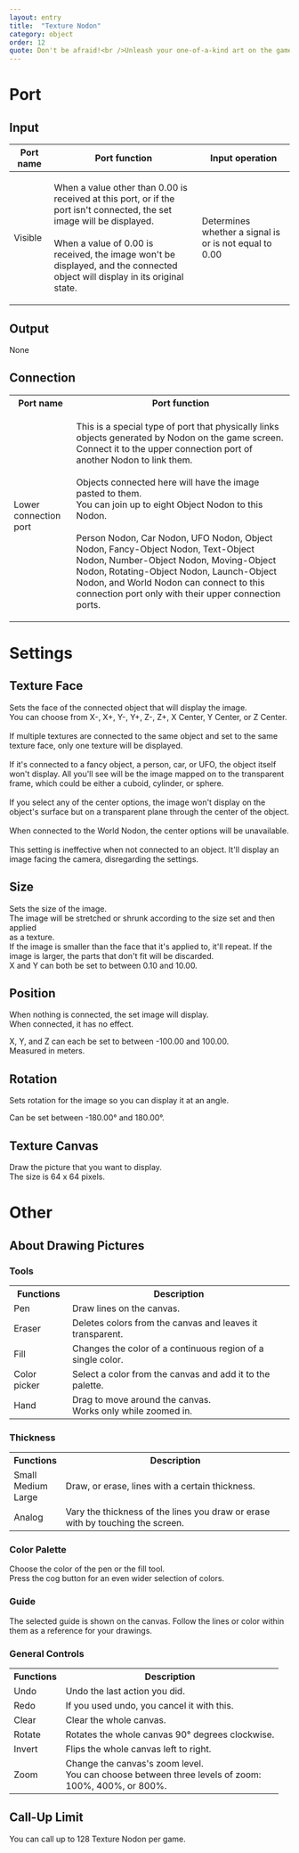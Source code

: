 ```yaml
---
layout: entry
title:  "Texture Nodon"
category: object
order: 12
quote: Don't be afraid!<br />Unleash your one-of-a-kind art on the game screen!
---
```

<h1>Port</h1>
<h2>Input</h2>
<table class="wrapped">
  <colgroup>
    <col />
    <col />
    <col />
  </colgroup>
  <thead>
    <tr>
      <th>Port name</th>
      <th>Port function</th>
      <th>Input operation</th>
    </tr>
  </thead>
  <tbody>
    <tr>
      <td label="Port name"><span>Visible</span></td>
      <td label="Port function">
        <p>When a value other than 0.00 is received at this port, or if the port isn't connected, the set image will be displayed.<br /><br />When a value of 0.00 is received, the image won't be displayed, and the connected object will display in its original state.</p>
      </td>
      <td label="Input operation"><span>Determines whether a signal is or is not equal to 0.00</span></td>
    </tr>
  </tbody>
</table>
<h2>Output</h2>
<p>None</p>
<h2>Connection</h2>
<table class="wrapped">
  <colgroup>
    <col />
    <col />
  </colgroup>
  <tbody>
    <tr>
      <th>Port name</th>
      <th>Port function</th>
    </tr>
    <tr>
      <td label="Port name"><span>Lower connection port</span></td>
      <td label="Port function">
        <p>This is a special type of port that physically links objects generated by Nodon on the game screen. Connect it to the upper connection port of another Nodon to link them.<br><br>Objects connected here will have the image pasted to them.<br />You can join up to eight Object Nodon to this Nodon.<br><br>Person Nodon, Car Nodon, UFO Nodon, Object Nodon, Fancy-Object Nodon, Text-Object Nodon, Number-Object Nodon, Moving-Object Nodon, Rotating-Object Nodon, Launch-Object Nodon, and World Nodon can connect to this connection port only with their upper connection ports.</p>
      </td>
    </tr>
  </tbody>
</table>
<h1>Settings</h1>
<h2>Texture Face</h2>
<p>Sets the face of the connected object that will display the image.<br />You can choose from X-, X+, Y-, Y+, Z-, Z+, X Center, Y Center, or Z Center.<br /><br />If multiple textures are connected to the same object and set to the same texture face, only one texture will be displayed.<br /><br />If it's connected to a fancy object, a person, car, or UFO, the object itself won't display. All you'll see will be the image mapped on to the transparent frame, which could be either a cuboid, cylinder, or sphere.<br /><br />If you select any of the center options, the image won't display on the object's surface but on a transparent plane through the center of the object.<br /><br />When connected to the World Nodon, the center options will be unavailable.<br /><br />This setting is ineffective when not connected to an object. It'll display an image facing the camera, disregarding the settings.</p>
<h2>Size</h2>
<p>Sets the size of the image.<br />The image will be stretched or shrunk according to the size set and then applied<br />as a texture.<br />If the image is smaller than the face that it's applied to, it'll repeat. If the image is larger, the parts that don't fit will be discarded.<br />X and Y can both be set to between 0.10 and 10.00.</p>
<h2>Position</h2>
<p>When nothing is connected, the set image will display.<br />When connected, it has no effect.</p>
<p>X, Y, and Z can each be set to between -100.00 and 100.00.<br />Measured in meters.</p>
<h2>Rotation</h2>
<p>Sets rotation for the image so you can display it at an angle.</p>
<p>Can be set between -180.00° and 180.00°.</p>
<h2>Texture Canvas</h2>
<p>Draw the picture that you want to display.<br />The size is 64 x 64 pixels.</p>
<h1>Other</h1>
<h2>About Drawing Pictures</h2>
<h3>Tools</h3>
<table class="wrapped">
  <colgroup>
    <col />
    <col />
  </colgroup>
  <tbody>
    <tr>
      <th>Functions</th>
      <th>Description</th>
    </tr>
    <tr>
      <td label="Functions"><span>Pen</span></td>
      <td label="Description"><span>Draw lines on the canvas.</span></td>
    </tr>
    <tr>
      <td label="Functions"><span>Eraser</span></td>
      <td label="Description"><span>Deletes colors from the canvas and leaves it transparent.</span></td>
    </tr>
    <tr>
      <td label="Functions"><span>Fill</span></td>
      <td label="Description"><span>Changes the color of a continuous region of a single color.</span></td>
    </tr>
    <tr>
      <td label="Functions"><span>Color picker</span></td>
      <td label="Description"><span>Select a color from the canvas and add it to the palette.</span></td>
    </tr>
    <tr>
      <td label="Functions"><span>Hand</span></td>
      <td label="Description"><span>Drag to move around the canvas.<br />Works only while zoomed in.</span></td>
    </tr>
  </tbody>
</table>
<h3>Thickness</h3>
<table class="wrapped">
  <colgroup>
    <col />
    <col />
  </colgroup>
  <tbody>
    <tr>
      <th>Functions</th>
      <th>Description</th>
    </tr>
    <tr>
      <td label="Functions"><span>Small<br />Medium<br />Large</span></td>
      <td label="Description"><span>Draw, or erase, lines with a certain thickness.</span></td>
    </tr>
    <tr>
      <td label="Functions"><span>Analog</span></td>
      <td label="Description"><span>Vary the thickness of the lines you draw or erase with by touching the screen.</span></td>
    </tr>
  </tbody>
</table>
<h3>Color Palette</h3>
<p>Choose the color of the pen or the fill tool.<br />Press the cog button for an even wider selection of colors.</p>
<h3>Guide</h3>
<p>The selected guide is shown on the canvas. Follow the lines or color within them as a reference for your drawings.</p>
<h3>General Controls</h3>
<table class="wrapped">
  <colgroup>
    <col />
    <col />
  </colgroup>
  <tbody>
    <tr>
      <th>Functions</th>
      <th>Description</th>
    </tr>
    <tr>
      <td label="Functions"><span>Undo</span></td>
      <td label="Description"><span>Undo the last action you did.</span></td>
    </tr>
    <tr>
      <td label="Functions"><span>Redo</span></td>
      <td label="Description"><span>If you used undo, you cancel it with this.</span></td>
    </tr>
    <tr>
      <td label="Functions"><span>Clear</span></td>
      <td label="Description"><span>Clear the whole canvas.</span></td>
    </tr>
    <tr>
      <td label="Functions"><span>Rotate</span></td>
      <td label="Description"><span>Rotates the whole canvas 90° degrees clockwise.</span></td>
    </tr>
    <tr>
      <td label="Functions"><span>Invert</span></td>
      <td label="Description"><span>Flips the whole canvas left to right.</span></td>
    </tr>
    <tr>
      <td label="Functions"><span>Zoom</span></td>
      <td label="Description"><span>Change the canvas's zoom level.<br />You can choose between three levels of zoom:<br />100%, 400%, or 800%.</span></td>
    </tr>
  </tbody>
</table>
<h2>Call-Up Limit</h2>
<p>You can call up to 128 Texture Nodon per game.</p>